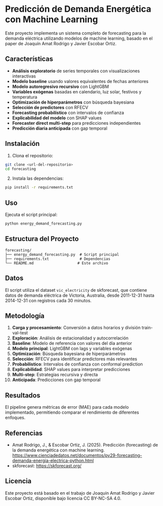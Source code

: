 # Predicción de Demanda Energética con Machine Learning

Este proyecto implementa un sistema completo de forecasting para la demanda eléctrica utilizando modelos de machine learning, basado en el paper de Joaquín Amat Rodrigo y Javier Escobar Ortiz.

## Características

- **Análisis exploratorio** de series temporales con visualizaciones interactivas
- **Modelo baseline** usando valores equivalentes de fechas anteriores
- **Modelo autoregresivo recursivo** con LightGBM
- **Variables exógenas** basadas en calendario, luz solar, festivos y temperatura
- **Optimización de hiperparámetros** con búsqueda bayesiana
- **Selección de predictores** con RFECV
- **Forecasting probabilístico** con intervalos de confianza
- **Explicabilidad del modelo** con SHAP values
- **Forecaster direct multi-step** para predicciones independientes
- **Predicción diaria anticipada** con gap temporal

## Instalación

1. Clona el repositorio:
```bash
git clone <url-del-repositorio>
cd forecasting
```

2. Instala las dependencias:
```bash
pip install -r requirements.txt
```

## Uso

Ejecuta el script principal:

```bash
python energy_demand_forecasting.py
```

## Estructura del Proyecto

```
forecasting/
├── energy_demand_forecasting.py  # Script principal
├── requirements.txt              # Dependencias
└── README.md                    # Este archivo
```

## Datos

El script utiliza el dataset `vic_electricity` de skforecast, que contiene datos de demanda eléctrica de Victoria, Australia, desde 2011-12-31 hasta 2014-12-31 con registros cada 30 minutos.

## Metodología

1. **Carga y procesamiento**: Conversión a datos horarios y división train-val-test
2. **Exploración**: Análisis de estacionalidad y autocorrelación
3. **Baseline**: Modelo de referencia con valores del día anterior
4. **Modelo principal**: LightGBM con lags y variables exógenas
5. **Optimización**: Búsqueda bayesiana de hiperparámetros
6. **Selección**: RFECV para identificar predictores más relevantes
7. **Probabilístico**: Intervalos de confianza con conformal prediction
8. **Explicabilidad**: SHAP values para interpretar predicciones
9. **Multi-step**: Estrategias recursiva y directa
10. **Anticipada**: Predicciones con gap temporal

## Resultados

El pipeline genera métricas de error (MAE) para cada modelo implementado, permitiendo comparar el rendimiento de diferentes enfoques.

## Referencias

- Amat Rodrigo, J., & Escobar Ortiz, J. (2025). Predicción (forecasting) de la demanda energética con machine learning. https://www.cienciadedatos.net/documentos/py29-forecasting-demanda-energia-electrica-python.html
- skforecast: https://skforecast.org/

## Licencia

Este proyecto está basado en el trabajo de Joaquín Amat Rodrigo y Javier Escobar Ortiz, disponible bajo licencia CC BY-NC-SA 4.0.
